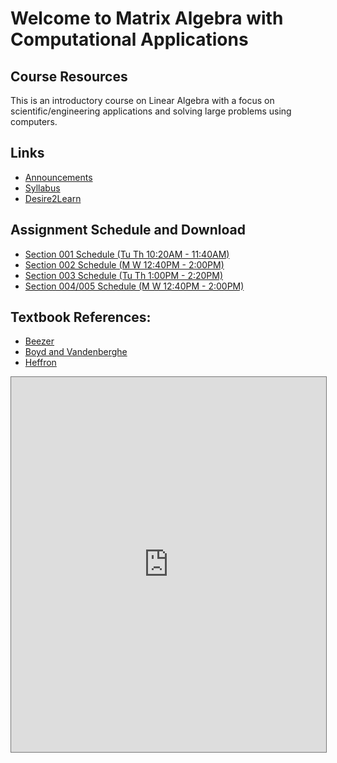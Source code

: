 # Welcome to Matrix Algebra with Computational Applications 

## Course Resources 

This is an introductory course on Linear Algebra with a focus on scientific/engineering applications and solving large problems using computers.


## Links

- [Announcements](Announcements)
- [Syllabus](Syllabus)
- [Desire2Learn](http://d2l.msu.edu/)

## Assignment Schedule and Download
- [Section 001 Schedule (Tu Th 10:20AM - 11:40AM)](./assignments/Section_001)
- [Section 002 Schedule (M W 12:40PM - 2:00PM)](./assignments/Section_002)
- [Section 003 Schedule (Tu Th 1:00PM - 2:20PM)](./assignments/Section_003)
- [Section 004/005 Schedule (M W 12:40PM - 2:00PM)](./assignments/Section_004)

## Textbook References:
- [Beezer](http://linear.ups.edu/download/fcla-3.50-tablet.pdf)
- [Boyd and Vandenberghe](http://vmls-book.stanford.edu/vmls.pdf)
- [Heffron](http://joshua.smcvt.edu/linearalgebra/book.pdf)

<iframe src="https://calendar.google.com/calendar/embed?height=600&amp;wkst=7&amp;bgcolor=%23ffffff&amp;ctz=America%2FNew_York&amp;src=bHU0cWVrdGJhOGgzazY4YWVpNm9qdXNuMmdAZ3JvdXAuY2FsZW5kYXIuZ29vZ2xlLmNvbQ&amp;color=%23D81B60&amp;mode=WEEK&amp;showNav=1&amp;showPrint=1&amp;showCalendars=0?embedded=true" style="border:solid 1px #777" width="100%" height="600" frameborder="0" scrolling="no"></iframe>
